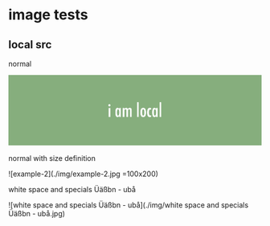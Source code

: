 # image tests

## local src

normal

![example](./img/example.png)

normal with size definition

![example-2](./img/example-2.jpg =100x200)

white space and specials Üäßbn - ubå

![white space and specials Üäßbn - ubå](./img/white space and specials Üäßbn - ubå.jpg)
